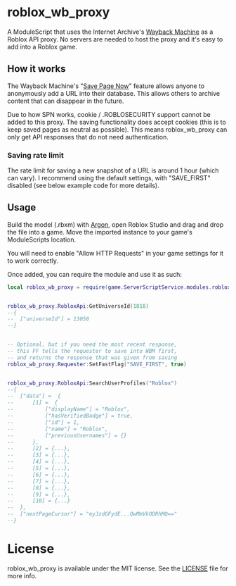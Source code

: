 # roblox_wb_proxy
A ModuleScript that uses the Internet Archive's [Wayback Machine](https://web.archive.org/) as a Roblox API proxy. No servers are needed to host the proxy and it's easy to add into a Roblox game.

## How it works
The Wayback Machine's "[Save Page Now](https://blog.archive.org/2019/10/23/the-wayback-machines-save-page-now-is-new-and-improved/)" feature allows anyone to anonymously add a URL into their database. This allows others to archive content that can disappear in the future.

Due to how SPN works, cookie / .ROBLOSECURITY support cannot be added to this proxy. The saving functionality does accept cookies (this is to keep saved pages as neutral as possible). This means roblox_wb_proxy can only get API responses that do not need authentication.

### Saving rate limit
The rate limit for saving a new snapshot of a URL is around 1 hour (which can vary). I recommend using the default settings, with "SAVE_FIRST" disabled (see below example code for more details).


## Usage
Build the model (.rbxm) with [Argon](https://argon.wiki/), open Roblox Studio and drag and drop the file into a game. Move the imported instance to your game's ModuleScripts location.

You will need to enable "Allow HTTP Requests" in your game settings for it to work correctly.

Once added, you can require the module and use it as such:
```lua
local roblox_wb_proxy = require(game.ServerScriptService.modules.roblox_wb_proxy)


roblox_wb_proxy.RobloxApi:GetUniverseId(1818)
--{ 
--	["universeId"] = 13058
--}


-- Optional, but if you need the most recent response,
-- this FF tells the requester to save into WBM first,
-- and returns the response that was given from saving
roblox_wb_proxy.Requester:SetFastFlag("SAVE_FIRST", true)


roblox_wb_proxy.RobloxApi:SearchUserProfiles("Roblox")
--{
--	["data"] =  {
--		[1] =  {
--			["displayName"] = "Roblox",
--			["hasVerifiedBadge"] = true,
--			["id"] = 1,
--			["name"] = "Roblox",
--			["previousUsernames"] = {}
--		},
--		[2] = {...},
--		[3] = {...},
--		[4] = {...},
--		[5] = {...},
--		[6] = {...},
--		[7] = {...},
--		[8] = {...},
--		[9] = {...},
--		[10] = {...}
--	},
--	["nextPageCursor"] = "eyJzdGFydE...QwMmVkODRhMQ=="
--}
```

# License
roblox_wb_proxy is available under the MIT license. See the [LICENSE](./LICENSE) file for more info.
